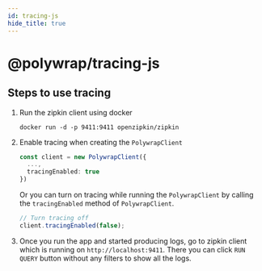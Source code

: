 ```yaml
---
id: tracing-js
hide_title: true
---
```


# @polywrap/tracing-js

## Steps to use tracing

1. Run the zipkin client using docker

    ```
    docker run -d -p 9411:9411 openzipkin/zipkin
    ```

2. Enable tracing when creating the `PolywrapClient`

    ```typescript
    const client = new PolywrapClient({
      ...,
      tracingEnabled: true
    })
    ```

    Or you can turn on tracing while running the `PolywrapClient` by calling the `tracingEnabled` method of `PolywrapClient`.

    ```typescript
    // Turn tracing off
    client.tracingEnabled(false);
    ```

3. Once you run the app and started producing logs, go to zipkin client which is running on `http://localhost:9411`. There you can click `RUN QUERY` button without any filters to show all the logs.
